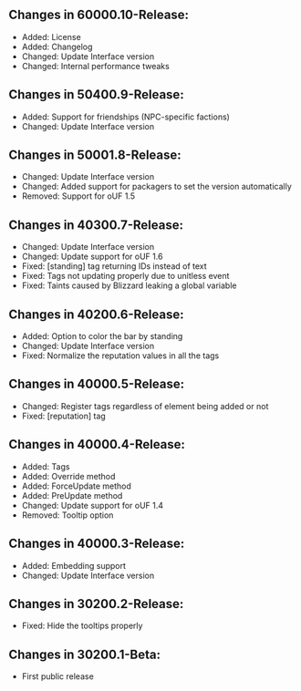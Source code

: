 ## Changes in 60000.10-Release:

- Added: License
- Added: Changelog
- Changed: Update Interface version
- Changed: Internal performance tweaks

## Changes in 50400.9-Release:

- Added: Support for friendships (NPC-specific factions)
- Changed: Update Interface version

## Changes in 50001.8-Release:

- Changed: Update Interface version
- Changed: Added support for packagers to set the version automatically
- Removed: Support for oUF 1.5

## Changes in 40300.7-Release:

- Changed: Update Interface version
- Changed: Update support for oUF 1.6
- Fixed: [standing] tag returning IDs instead of text
- Fixed: Tags not updating properly due to unitless event
- Fixed: Taints caused by Blizzard leaking a global variable

## Changes in 40200.6-Release:

- Added: Option to color the bar by standing
- Changed: Update Interface version
- Fixed: Normalize the reputation values in all the tags

## Changes in 40000.5-Release:

- Changed: Register tags regardless of element being added or not
- Fixed: [reputation] tag

## Changes in 40000.4-Release:

- Added: Tags
- Added: Override method
- Added: ForceUpdate method
- Added: PreUpdate method
- Changed: Update support for oUF 1.4
- Removed: Tooltip option

## Changes in 40000.3-Release:

- Added: Embedding support
- Changed: Update Interface version

## Changes in 30200.2-Release:

- Fixed: Hide the tooltips properly

## Changes in 30200.1-Beta:

- First public release
